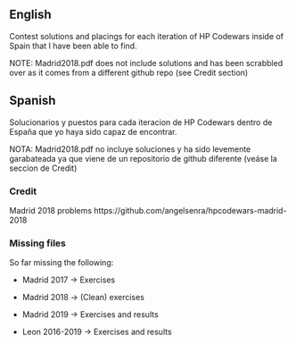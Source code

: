 <h2>English</h2>
Contest solutions and placings for each iteration of HP Codewars inside of Spain that I have been able to find.


NOTE: Madrid2018.pdf does not include solutions and has been scrabbled over as it comes from a different github repo (see Credit section)


<h2>Spanish</h2>
Solucionarios y puestos para cada iteracion de HP Codewars dentro de España que yo haya sido capaz de encontrar.


NOTA: Madrid2018.pdf no incluye soluciones y ha sido levemente garabateada ya que viene de un repositorio de github diferente (veáse la seccion de Credit)


<h3>Credit</h3>
Madrid 2018 problems https://github.com/angelsenra/hpcodewars-madrid-2018


<h3>Missing files</h3>
So far missing the following:

- Madrid 2017 -> Exercises

- Madrid 2018 -> (Clean) exercises

- Madrid 2019 -> Exercises and results

- Leon 2016-2019 -> Exercises and results